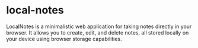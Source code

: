 # local-notes
LocalNotes is a minimalistic web application for taking notes directly in your browser. It allows you to create, edit, and delete notes, all stored locally on your device using browser storage capabilities.

